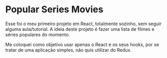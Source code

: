 # Popular Series Movies

Esse foi o meu primeiro projeto em React, totalmente sozinho, sem seguir alguma aula/tutorial. A ideia deste projeto é fazer uma lista de filmes e séries populares do momento.

Me coloquei como objetivo usar apenas o React e os seus hooks, por se tratar de uma aplicação simples, não quis utilizar do Redux. 
